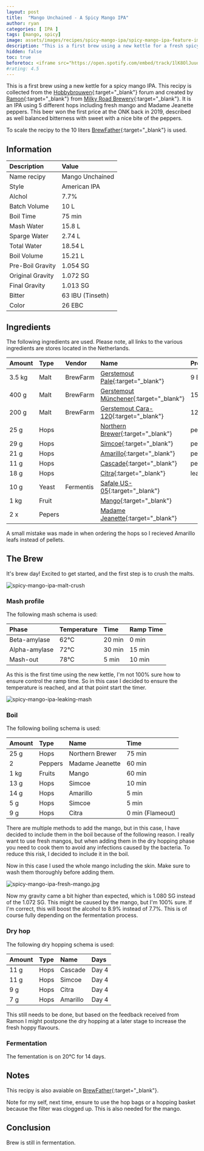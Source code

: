 ```yaml
---
layout: post
title:  "Mango Unchained - A Spicy Mango IPA"
author: ryan
categories: [ IPA ]
tags: [mango, spicy]
image: assets/images/recipes/spicy-mango-ipa/spicy-mango-ipa-feature-image.jpg
description: "This is a first brew using a new kettle for a fresh spicy mango IPA. A clean IPA spiced up using peppers during the brew."
hidden: false
toc: true
beforetoc: <iframe src="https://open.spotify.com/embed/track/1lK8OlJuuoVsGHsWaKFAfk" width="100%" height="80" frameBorder="0" allowtransparency="true" allow="encrypted-media"></iframe>
#rating: 4.5
---
```

This is a first brew using a new kettle for a spicy mango IPA. This recipy is collected from the [Hobbybrouwen](http://hobbybrouwen.nl/){:target="_blank"} forum and created by [Ramon](https://www.hobbybrouwen.nl/forum/index.php/topic,39916.0.html){:target="_blank"} from 
[Milky Road Brewery](https://www.milkyroadbrewery.nl/){:target="_blank"}. It is an IPA using 5 different hops including fresh mango and Madame Jeanette peppers. This beer won the first price at the ONK back in 2019, described as well balanced bitterness with sweet with a nice bite of the peppers.

To scale the recipy to the 10 liters [BrewFather](https://share.brewfather.app/uBb7GSyMzVQaiY){:target="_blank"} is used.

## Information

| Description | Value |
| :---------- | :---- | 
| Name recipy | Mango Unchained |
| Style | American IPA |
| Alchol | 7.7% |
| Batch Volume | 10 L |
| Boil Time | 75 min |
| Mash Water |  15.8 L |
| Sparge Water | 2.74 L |
| Total Water | 18.54 L |
| Boil Volume | 15.21 L |
| Pre-Boil Gravity | 1.054 SG |
| Original Gravity | 1.072 SG |
| Final Gravity | 1.013 SG| 
| Bitter | 63 IBU (Tinseth) |
| Color | 26 EBC |

## Ingredients
The following ingredients are used. Please note, all links to the various ingredients are stores located in the Netherlands.

| Amount | Type | Vendor | Name | Property | 
| :----- | :--- |  :------- | :------- | :------- | 
| 3.5 kg | Malt | BrewFarm | [Gerstemout Pale](https://www.brouwstore.nl/gerstemout-brewferm-pale-ale-7-10-ebc-5-kg){:target="_blank"} | 9 EBC |
| 400 g | Malt | BrewFarm | [Gerstemout Münchener](https://www.brouwstore.nl/gerstemout-brewferm-munchener-13-17-ebc-1-kg){:target="_blank"} | 15 EBC | 
| 200 g | Malt | BrewFarm | [Gerstemout Cara-120](https://www.brouwstore.nl/gerstemout-brewferm-cara-120-110-130-ebc-1-kg){:target="_blank"} | 120 EBC | 
| 25 g  | Hops | | [Northern Brewer](https://www.brouwstore.nl/hopkorrels-northern-brewer-2019-100g){:target="_blank"} | pellets |
| 29 g  | Hops | | [Simcoe](https://www.hopt.nl/hop-om-bier-te-brouwen/5200-houblon-simcoe-en-pellets.html){:target="_blank"}  | pellets |
| 21 g  | Hops | | [Amarillo](https://www.brouwstore.nl/hopkorrels-amarillo-2020-100-g){:target="_blank"} | pellets |
| 11 g  | Hops | | [Cascade](https://www.brouwstore.nl/hopkorrels-cascade-2019-100g){:target="_blank"} | pellets |
| 18 g  | Hops | | [Citra](https://www.brouwstore.nl/hopbloemen-citra-2019-100-g){:target="_blank"}  | leafs |
| 10 g | Yeast | Fermentis | [Safale US-05](https://www.brouwstore.nl/fermentis-biergist-gedroogd-safale-us-05-56-11-5-g){:target="_blank"} | |
| 1 kg  | Fruit | | [Mango](https://www.coop.nl/product/8717662020810/EAT-ME-Mango-duo){:target="_blank"} |  |
| 2 x  | Pepers | | [Madame Jeanette](https://groentebroer.nl/groenten/pepers/madame-jeanette-geel){:target="_blank"} |  |

A small mistake was made in when ordering the hops so I recieved Amarillo leafs instead of pellets.

## The Brew
It's brew day! Excited to get started, and the first step is to crush the malts.

![spicy-mango-ipa-malt-crush]({{site.baseurl}}assets/images/recipes/spicy-mango-ipa/spicy-mango-ipa-crushed-malt.jpg)

### Mash profile
The following mash schema is used:

| Phase | Temperature | Time | Ramp Time |
| :---- | :-----------| :--- | :-------- | 
| Beta-amylase | 62°C | 20 min | 0 min |
| Alpha-amylase  | 72°C | 30 min | 15 min |
| Mash-out | 78°C | 5 min  | 10 min |

As this is the first time using the new kettle, I'm not 100% sure how to ensure control the ramp time. So in this case I decided to ensure the temperature is reached, and at that point start the timer.

![spicy-mango-ipa-leaking-mash]({{site.baseurl}}assets/images/recipes/spicy-mango-ipa/spicy-mango-ipa-leaking-mash.jpg)

### Boil
The following boiling schema is used:

| Amount | Type | Name | Time |
| :----- | :--- | :--- | :--- |
| 25 g | Hops | Northern Brewer  | 75 min |
| 2 | Peppers | Madame Jeanette | 60 min |
| 1 kg | Fruits | Mango | 60 min |
| 13 g | Hops | Simcoe | 10 min |
| 14 g | Hops | Amarillo | 5 min |
| 5 g | Hops | Simcoe | 5 min |
| 9 g | Hops | Citra | 0 min (Flameout) |

There are multiple methods to add the mango, but in this case, I have decided to include them in the boil because of the following reason. I really want to use fresh mangos, but when adding them in the dry hopping phase you need to cook them to avoid any infections caused by the bacteria. To reduce this risk, I decided to include it in the boil. 

Now in this case I used the whole mango including the skin. Make sure to wash them thoroughly before adding them.

![spicy-mango-ipa-fresh-mango.jpg]({{site.baseurl}}assets/images/recipes/spicy-mango-ipa/spicy-mango-ipa-fresh-mango.jpg.jpg)

Now my gravity came a bit higher than expected, which is 1.080 SG instead of the 1.072 SG. This might be caused by the mango, but I'm 100% sure. If I'm correct, this will boost the alcohol to 8.9% instead of 7.7%. This is of course fully depending on the fermentation process.

### Dry hop
The following dry hopping schema is used:

| Amount | Type | Name | Days |
| :----- | :--- | :--- | :--- |
| 11 g | Hops | Cascade | Day 4 |
| 11 g | Hops | Simcoe | Day 4 |
| 9 g | Hops | Citra | Day 4 |
| 7 g | Hops | Amarillo | Day 4 |

This still needs to be done, but based on the feedback received from Ramon I might postpone the dry hopping at a later stage to increase the fresh hoppy flavours.

### Fermentation
The fementation is on 20°C for 14 days.

## Notes
This recipy is also avaiable on [BrewFather](https://share.brewfather.app/uBb7GSyMzVQaiY){:target="_blank"}.

Note for my self, next time, ensure to use the hop bags or a hopping basket because the filter was clogged up. This is also needed for the mango.

## Conclusion
Brew is still in fermentation.

